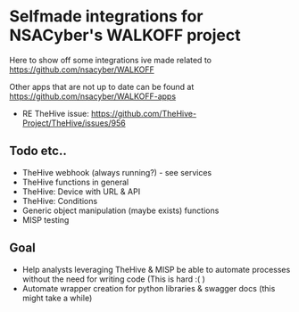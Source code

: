 # Selfmade integrations for NSACyber's WALKOFF project 
Here to show off some integrations ive made related to https://github.com/nsacyber/WALKOFF

Other apps that are not up to date can be found at https://github.com/nsacyber/WALKOFF-apps

* RE TheHive issue: https://github.com/TheHive-Project/TheHive/issues/956

## Todo etc..
* TheHive webhook (always running?) - see services
* TheHive functions in general
* TheHive: Device with URL & API
* TheHive: Conditions
* Generic object manipulation (maybe exists) functions
* MISP testing

## Goal
* Help analysts leveraging TheHive & MISP be able to automate processes without the need for writing code (This is hard :( ) 
* Automate wrapper creation for python libraries & swagger docs (this might take a while)
